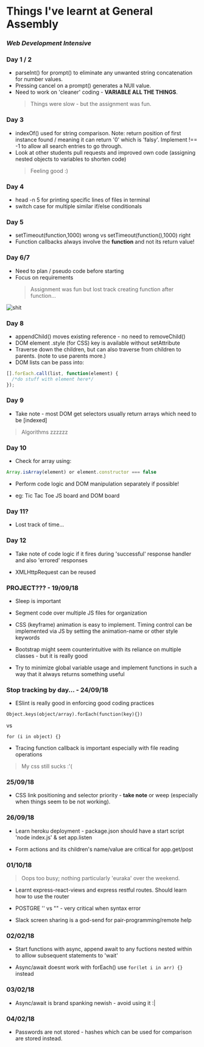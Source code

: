 # Things I've learnt at General Assembly

### _Web Development Intensive_

### Day 1 / 2

- parseInt() for prompt() to eliminate any unwanted string concatenation for number values.
- Pressing cancel on a prompt() generates a NUll value.
- Need to work on 'cleaner' coding - **VARIABLE ALL THE THINGS**.
  > Things were slow - but the assignment was fun.

### Day 3

- indexOf() used for string comparison. Note: return position of first instance found / meaning it can return '0' which is 'falsy'. Implement !== -1 to allow all search entries to go through.
- Look at other students pull requests and improved own code (assigning nested objects to variables to shorten code)
  > Feeling good :)

### Day 4

- head -n 5 for printing specific lines of files in terminal
- switch case for multiple similar if/else conditionals

### Day 5

- setTimeout(function,1000) wrong vs setTimeout(function(),1000) right
- Function callbacks always involve the **function** and not its return value!

### Day 6/7

- Need to plan / pseudo code before starting
- Focus on requirements
  > Assignment was fun but lost track creating function after function...

![shit](https://media.giphy.com/media/26tnnpcYVRNJGlHy0/giphy.gif)

### Day 8

- appendChild() moves existing reference - no need to removeChild()
- DOM element .style (for CSS) key is available without setAttribute
- Traverse down the children, but can also traverse from children to parents. (note to use parents more.)
- DOM lists can be pass into:

```javascript
[].forEach.call(list, function(element) {
  /*do stuff with element here*/
});
```

### Day 9

- Take note - most DOM get selectors usually return arrays which need to be [indexed]

> Algorithms zzzzzz

### Day 10

- Check for array using:

```javascript
Array.isArray(element) or element.constructor === false
```

- Perform code logic and DOM manipulation separately if possible!

- eg: Tic Tac Toe JS board and DOM board

### Day 11?

- Lost track of time...

### Day 12

- Take note of code logic if it fires during 'successful' response handler and also 'errored' responses

- XMLHttpRequest can be reused

### PROJECT??? - 19/09/18

- Sleep is important

- Segment code over multiple JS files for organization

- CSS (keyframe) animation is easy to implement. Timing control can be implemented via JS by setting the animation-name or other style keywords

- Bootstrap might seem counterintuitive with its reliance on multiple classes - but it is really good

- Try to minimize global variable usage and implement functions in such a way that it always returns something useful

### Stop tracking by day... - 24/09/18

- ESlint is really good in enforcing good coding practices

```
Object.keys(object/array).forEach(function(key){})
```

vs

```
for (i in object) {}
```

- Tracing function callback is important especially with file reading operations

> My css still sucks :'(

### 25/09/18

- CSS link positioning and selector priority - **take note** or weep (especially when things seem to be not working).

### 26/09/18

- Learn heroku deployment - package.json should have a start script 'node index.js' & set app.listen

- Form actions and its children's name/value are critical for app.get/post

### 01/10/18

> Oops too busy; nothing particularly 'euraka' over the weekend.

- Learnt express-react-views and express restful routes. Should learn how to use the router

- POSTGRE '' vs "" - very critical when syntax error

- Slack screen sharing is a god-send for pair-programming/remote help

### 02/02/18

- Start functions with async, append await to any fuctions nested within to alllow subsequent statements to 'wait'

- Async/await doesnt work with forEach() use ```for(let i in arr) {}``` instead

### 03/02/18

- Async/await is brand spanking newish - avoid using it :|

### 04/02/18

- Passwords are not stored - hashes which can be used for comparison are stored instead.

